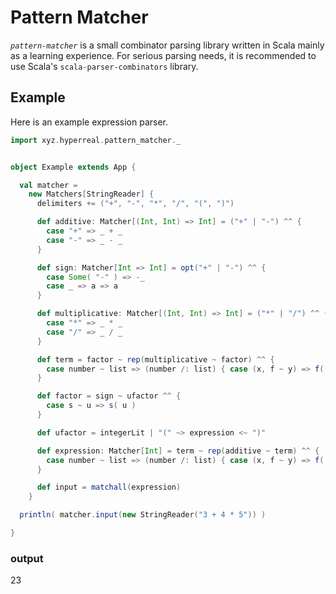 Pattern Matcher
===============

*`pattern-matcher`* is a small combinator parsing library written in Scala mainly as a learning experience. For serious parsing needs, it is recommended to use Scala's `scala-parser-combinators` library.


Example
-------

Here is an example expression parser.

```scala
import xyz.hyperreal.pattern_matcher._


object Example extends App {

  val matcher =
    new Matchers[StringReader] {
      delimiters += ("+", "-", "*", "/", "(", ")")

      def additive: Matcher[(Int, Int) => Int] = ("+" | "-") ^^ {
        case "+" => _ + _
        case "-" => _ - _
      }

      def sign: Matcher[Int => Int] = opt("+" | "-") ^^ {
        case Some( "-" ) => -_
        case _ => a => a
      }

      def multiplicative: Matcher[(Int, Int) => Int] = ("*" | "/") ^^ {
        case "*" => _ * _
        case "/" => _ / _
      }

      def term = factor ~ rep(multiplicative ~ factor) ^^ {
        case number ~ list => (number /: list) { case (x, f ~ y) => f( x, y ) }
      }

      def factor = sign ~ ufactor ^^ {
        case s ~ u => s( u )
      }

      def ufactor = integerLit | "(" ~> expression <~ ")"

      def expression: Matcher[Int] = term ~ rep(additive ~ term) ^^ {
        case number ~ list => (number /: list) { case (x, f ~ y) => f( x, y ) }
      }

      def input = matchall(expression)
    }

  println( matcher.input(new StringReader("3 + 4 * 5")) )

}
```

### output

23